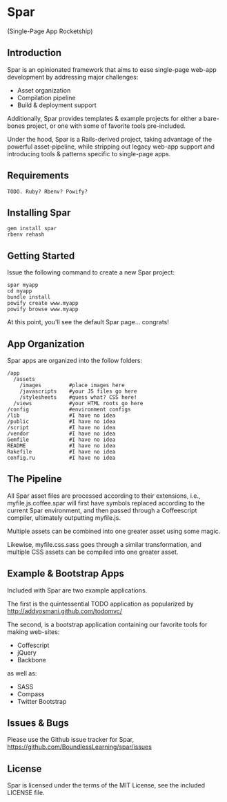 # Spar

(Single-Page App Rocketship)

## Introduction

Spar is an opinionated framework that aims to ease single-page web-app development by addressing major challenges:

  * Asset organization
  * Compilation pipeline
  * Build & deployment support

Additionally, Spar provides templates & example projects for either a bare-bones project, or one with some of favorite tools pre-included.

Under the hood, Spar is a Rails-derived project, taking advantage of the powerful asset-pipeline, while stripping out legacy web-app support and introducing tools & patterns specific to single-page apps.

## Requirements

    TODO. Ruby? Rbenv? Powify?

## Installing Spar

    gem install spar
    rbenv rehash

## Getting Started

  Issue the following command to create a new Spar project:

    spar myapp
    cd myapp
    bundle install
    powify create www.myapp
    powify browse www.myapp

  At this point, you'll see the default Spar page... congrats!

## App Organization

  Spar apps are organized into the follow folders:

    /app
      /assets
        /images         #place images here
        /javascripts    #your JS files go here
        /stylesheets    #guess what? CSS here!
      /views            #your HTML roots go here
    /config             #environment configs
    /lib                #I have no idea
    /public             #I have no idea
    /script             #I have no idea
    /vendor             #I have no idea
    Gemfile             #I have no idea
    README              #I have no idea
    Rakefile            #I have no idea
    config.ru           #I have no idea

## The Pipeline

All Spar asset files are processed according to their extensions, i.e., myfile.js.coffee.spar will first have symbols replaced according to the current Spar environment, and then passed through a Coffeescript compiler, ultimately outputting myfile.js.

Multiple assets can be combined into one greater asset using some magic.

Likewise, myfile.css.sass goes through a similar transformation, and multiple CSS assets can be compiled into one greater asset.

## Example & Bootstrap Apps

Included with Spar are two example applications. 

The first is the quintessential TODO application as popularized by http://addyosmani.github.com/todomvc/

The second, is a bootstrap application containing our favorite tools for making web-sites:

  - Coffescript
  - jQuery
  - Backbone

as well as:

  - SASS
  - Compass
  - Twitter Bootstrap

## Issues & Bugs

Please use the Github issue tracker for Spar, https://github.com/BoundlessLearning/spar/issues

## License

Spar is licensed under the terms of the MIT License, see the included LICENSE file.








